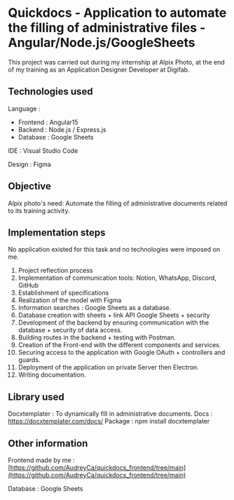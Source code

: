 # Quickdocs - Application to automate the filling of administrative files - Angular/Node.js/GoogleSheets

This project was carried out during my internship at Alpix Photo, at the end of my training as an Application Designer Developer at Digifab.

## **Technologies used**

Language : 

- Frontend : Angular15
- Backend : Node.js / Express.js
- Database : Google Sheets

IDE : Visual Studio Code

Design : Figma

## Objective

Alpix photo's need: Automate the filling of administrative documents related to its training activity.

## Implementation steps

No application existed for this task and no technologies were imposed on me.

1. Project reflection process
2. Implementation of communication tools: Notion, WhatsApp, Discord, GitHub
3. Establishment of specifications
4. Realization of the model with Figma
5. Information searches  : Google Sheets as a database.
6. Database creation with sheets + link API Google Sheets + security
7. Development of the backend by ensuring communication with the database + security of data access.
8. Building routes in the backend + testing with Postman.
9. Creation of the Front-end with the different components and services.
10. Securing access to the application with Google OAuth + controllers and guards.
11. Deployment of the application on private Server then Electron.
12. Writing documentation.

## Library used

Docxtemplater : To dynamically fill in administrative documents. 
Docs : https://docxtemplater.com/docs/
Package : npm install docxtemplater

## Other information

Frontend made by me :  [https://github.com/AudreyCa/quickdocs_frontend/tree/main](https://github.com/AudreyCa/quickdocs_frontend/tree/main)

Database : Google Sheets
